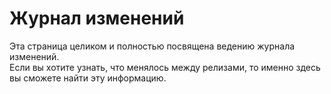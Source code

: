 # Журнал изменений #

Эта страница целиком и полностью посвящена ведению журнала изменений.<br>
Если вы хотите узнать, что менялось между релизами, то именно здесь вы сможете найти эту информацию.<br>
<br>
<br>